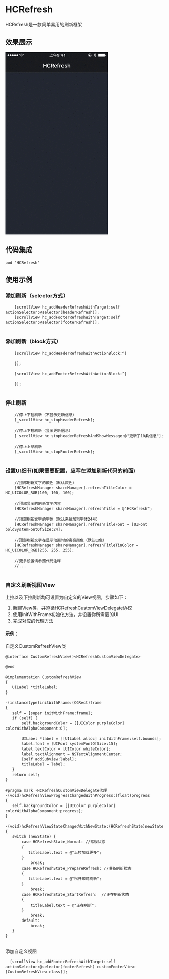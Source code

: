 # HCRefresh
HCRefresh是一款简单易用的刷新框架

## 效果展示

![](refreshDemo.gif)

## 代码集成
```
pod 'HCRefresh'
```


## 使用示例
### 添加刷新（selector方式）

```objc
    [scrollView hc_addHeaderRefreshWithTarget:self actionSelector:@selector(headerRefresh)];
    [scrollView hc_addFooterRefreshWithTarget:self actionSelector:@selector(footerRefresh)];
    
```

### 添加刷新（block方式）
```objc
    [scrollView hc_addHeaderRefreshWithActionBlock:^{
        
    }];
    
    [scrollView hc_addFooterRefreshWithActionBlock:^{
        
    }];
    
```

### 停止刷新
```objc
    //停止下拉刷新（不显示更新信息）
    [_scrollView hc_stopHeaderRefresh];
    
    //停止下拉刷新（显示更新信息）
    [_scrollView hc_stopHeaderRefreshAndShowMessage:@"更新了10条信息"];
        
    //停止上部刷新
    [_scrollView hc_stopFooterRefresh];
    
```
    

### 设置UI细节(如果需要配置，应写在添加刷新代码的前面)
```objc
    //顶部刷新文字的颜色（默认灰色）
    [HCRefreshManager shareManager].refreshTitleColor = HC_UICOLOR_RGB(100, 100, 100);
    
    //顶部显示的刷新文字内容
    [HCRefreshManager shareManager].refreshTitle = @"HCRefresh";
    
    //顶部刷新文字的字体（默认系统加粗字体24号）
    [HCRefreshManager shareManager].refreshTitleFont = [UIFont boldSystemFontOfSize:24];
    
    //顶部刷新文字在显示动画时的高亮颜色（默认白色）
    [HCRefreshManager shareManager].refreshTitleTinColor = HC_UICOLOR_RGB(255, 255, 255);
    
    //更多设置请参照代码注释
    //...
    
```

### 自定义刷新视图View
 上拉以及下拉刷新均可设置为自定义的View视图，步骤如下：
  
 1. 新建View类，并遵循HCRefreshCustomViewDelegate协议
 2. 使用initWithFrame初始化方法，并设置你所需要的UI
 3. 完成对应的代理方法
 
#### 示例：
 
 自定义CustomRefreshView类
 
 ```objc
 @interface CustomRefreshView()<HCRefreshCustomViewDelegate>

@end

@implementation CustomRefreshView
{
    UILabel *titleLabel;
}

-(instancetype)initWithFrame:(CGRect)frame
{
    self = [super initWithFrame:frame];
    if (self) {
        self.backgroundColor = [[UIColor purpleColor] colorWithAlphaComponent:0];
        
        UILabel *label = [[UILabel alloc] initWithFrame:self.bounds];
        label.font = [UIFont systemFontOfSize:15];
        label.textColor = [UIColor whiteColor];
        label.textAlignment = NSTextAlignmentCenter;
        [self addSubview:label];
        titleLabel = label;
    }
    return self;
}

#pragma mark -HCRefreshCustomViewDelegate代理
-(void)hcRefreshViewProgressChangedWithProgress:(float)progress
{
    self.backgroundColor = [[UIColor purpleColor] colorWithAlphaComponent:progress];
}

-(void)hcRefreshViewStateChangedWithNewState:(HCRefreshState)newState
{
    switch (newState) {
        case HCRefreshState_Normal: //常规状态
        {
           titleLabel.text = @"上拉加载更多";
        }
            break;
        case HCRefreshState_PrepareRefresh: //准备刷新状态
        {
           titleLabel.text = @"松开即可刷新";
        }
            break;  
        case HCRefreshState_StartRefresh:  //正在刷新状态
        {
            titleLabel.text = @"正在刷新";
        }
            break; 
        default:
            break;
    }
}
    
 ```
 
 添加自定义视图
 ```objc
   [scrollView hc_addFooterRefreshWithTarget:self actionSelector:@selector(footerRefresh) customFooterView:[CustomRefreshView class]]; 
 ```
 
 
    
 
 





